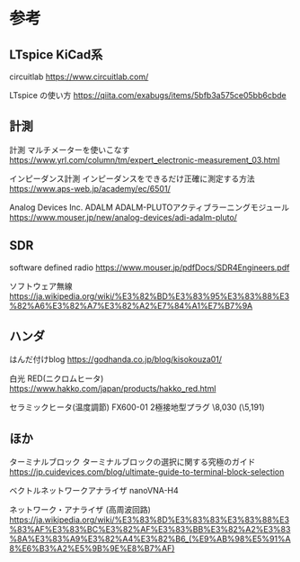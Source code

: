 # 参考
## LTspice KiCad系

circuitlab
https://www.circuitlab.com/

LTspice の使い方
https://qiita.com/exabugs/items/5bfb3a575ce05bb6cbde

## 計測
計測
マルチメーターを使いこなす 
https://www.yrl.com/column/tm/expert_electronic-measurement_03.html

インピーダンス計測
インピーダンスをできるだけ正確に測定する方法
https://www.aps-web.jp/academy/ec/6501/

Analog Devices Inc. ADALM
ADALM-PLUTOアクティブラーニングモジュール 
https://www.mouser.jp/new/analog-devices/adi-adalm-pluto/

## SDR
software defined radio
https://www.mouser.jp/pdfDocs/SDR4Engineers.pdf

ソフトウェア無線
https://ja.wikipedia.org/wiki/%E3%82%BD%E3%83%95%E3%83%88%E3%82%A6%E3%82%A7%E3%82%A2%E7%84%A1%E7%B7%9A

## ハンダ
はんだ付けblog
https://godhanda.co.jp/blog/kisokouza01/

白光
RED(ニクロムヒータ)
https://www.hakko.com/japan/products/hakko_red.html

セラミックヒータ(温度調節)
FX600-01 	2極接地型プラグ 	\8,030 (\5,191)

## ほか
ターミナルブロック
ターミナルブロックの選択に関する究極のガイド
https://jp.cuidevices.com/blog/ultimate-guide-to-terminal-block-selection

ベクトルネットワークアナライザ
nanoVNA-H4

ネットワーク・アナライザ (高周波回路)
https://ja.wikipedia.org/wiki/%E3%83%8D%E3%83%83%E3%83%88%E3%83%AF%E3%83%BC%E3%82%AF%E3%83%BB%E3%82%A2%E3%83%8A%E3%83%A9%E3%82%A4%E3%82%B6_(%E9%AB%98%E5%91%A8%E6%B3%A2%E5%9B%9E%E8%B7%AF)

